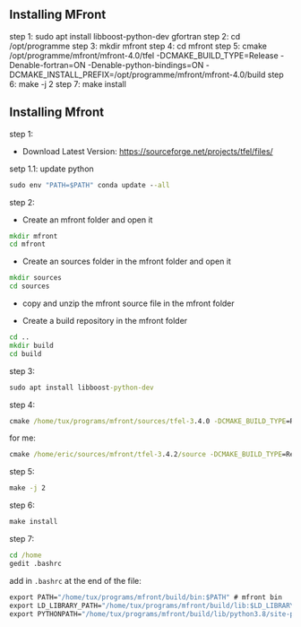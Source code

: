 ## Installing MFront 
step 1: sudo apt install libboost-python-dev gfortran
step 2: cd /opt/programme
step 3: mkdir mfront
step 4: cd mfront 
step 5: cmake /opt/programme/mfront/mfront-4.0/tfel -DCMAKE_BUILD_TYPE=Release -Denable-fortran=ON -Denable-python-bindings=ON -DCMAKE_INSTALL_PREFIX=/opt/programme/mfront/mfront-4.0/build
step 6: make -j 2
step 7: make install



## Installing Mfront 
step 1:
- Download Latest Version:
https://sourceforge.net/projects/tfel/files/ 

setp 1.1: update python
```bat
sudo env "PATH=$PATH" conda update --all
```

step 2:
- Create an mfront folder and open it
```bat
mkdir mfront
cd mfront
```
- Create an sources folder in the mfront folder and open it
```bat
mkdir sources
cd sources
```
- copy and unzip the mfront source file in the mfront folder 

- Create a build repository in the mfront folder 
```bat
cd ..
mkdir build
cd build
```
step 3: 
```bat
sudo apt install libboost-python-dev
```
step 4: 
```bat
cmake /home/tux/programs/mfront/sources/tfel-3.4.0 -DCMAKE_BUILD_TYPE=Release -Denable-fortran=ON -Denable-python-bindings=ON -DCMAKE_INSTALL_PREFIX=/home/tux/programs/mfront/build
```
for me:
```bat
cmake /home/eric/sources/mfront/tfel-3.4.2/source -DCMAKE_BUILD_TYPE=Release -Denable-fortran=ON -Denable-python-bindings=ON -DCMAKE_INSTALL_PREFIX=/home/eric/sources/mfront/tfel-3.4.2/build
```

step 5:
```bat
make -j 2
```
step 6:
```bat
make install
```
step 7: 
```bat
cd /home
gedit .bashrc
```
add in `.bashrc` at the end of the file:

```bat
export PATH="/home/tux/programs/mfront/build/bin:$PATH" # mfront bin
export LD_LIBRARY_PATH="/home/tux/programs/mfront/build/lib:$LD_LIBRARY_PATH" # mfront lib
export PYTHONPATH="/home/tux/programs/mfront/build/lib/python3.8/site-packages:$PATH" # mfront python bindings
```
